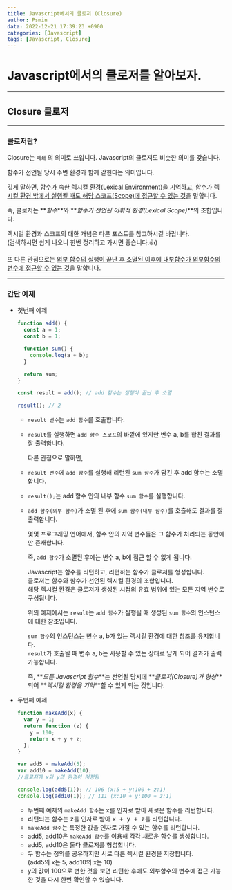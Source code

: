```yaml
---
title: Javascript에서의 클로저 (Closure)
author: Psmin
data: 2022-12-21 17:39:23 +0900
categories: [Javascript]
tags: [Javascript, Closure]
---
```


# Javascript에서의 클로저를 알아보자.

---

## Closure 클로저

---

### 클로저란?

Closure는 `폐쇄` 의 의미로 쓰입니다. Javascript의 클로저도 비슷한 의미를 갖습니다.

함수가 선언될 당시 주변 환경과 함께 갇힌다는 의미입니다.

깊게 말하면, <u>함수가 속한 렉시컬 환경(Lexical Environment)을 기억</u>하고, 함수가 <u>렉시컬 환경 밖에서 실행될 때도 해당 스코프(Scope)에 접근할 수 있는 것</u>을 말합니다.

즉, 클로저는 **_함수_**와 **_함수가 선언된 어휘적 환경(Lexical Scope)_**의 조합입니다.

렉시컬 환경과 스코프의 대한 개념은 다른 포스트를 참고하시길 바랍니다.  
(검색하시면 쉽게 나오니 한번 정리하고 가시면 좋습니다.👍)

또 다른 관점으로는 <u>외부 함수의 실행이 끝난 후 소멸된 이후에 내부함수가 외부함수의 변수에 접근할 수 있는 것</u>을 말합니다.

---

### 간단 예제

- 첫번째 예제

  ```js
  function add() {
    const a = 1;
    const b = 1;

    function sum() {
      console.log(a + b);
    }

    return sum;
  }

  const result = add(); // add 함수는 실행이 끝난 후 소멸

  result(); // 2
  ```

  - `result 변수`는 `add 함수`를 호출합니다.
  - `result`를 실행하면 `add 함수 스코프`의 바깥에 있지만 변수 a, b를 합친 결과를 잘 출력합니다.

    다른 관점으로 말하면,

  - `result 변수`에 `add 함수`를 실행해 리턴된 `sum 함수`가 담긴 후 add 함수는 소멸합니다.
  - `result();`는 add 함수 안의 내부 함수 `sum 함수`를 실행합니다.
  - `add 함수(외부 함수)`가 소멸 된 후에 `sum 함수(내부 함수)`를 호출해도 결과를 잘 출력합니다.

    몇몇 프로그래밍 언어에서, 함수 안의 지역 변수들은 그 함수가 처리되는 동안에만 존재합니다.

    즉, `add 함수`가 소멸된 후에는 변수 a, b에 접근 할 수 없게 됩니다.

    Javascript는 함수를 리턴하고, 리턴하는 함수가 클로저를 형성합니다.  
    클로저는 함수와 함수가 선언된 렉시컬 환경의 조합입니다.  
    해당 렉시컬 환경은 클로저가 생성된 시점의 유효 범위에 있는 모든 지역 변수로 구셩됩니다.

    위의 예제에서는 `result`는 `add 함수`가 실행될 때 생성된 `sum 함수`의 인스턴스에 대한 참조입니다.

    `sum 함수`의 인스턴스는 변수 a, b가 있는 렉시컬 환경에 대한 참조를 유지합니다.  
    `result`가 호출될 때 변수 a, b는 사용할 수 있는 상태로 남게 되어 결과가 출력 가능합니다.

    즉, **_모든 Javascript 함수_**는 선언될 당시에 **_클로저(Closure)가 형성_**되어 **_렉시컬 환경을 기억_**할 수 있게 되는 것입니다.

- 두번째 예제

  ```js
  function makeAdd(x) {
    var y = 1;
    return function (z) {
      y = 100;
      return x + y + z;
    };
  }

  var add5 = makeAdd(5);
  var add10 = makeAdd(10);
  //클로저에 x와 y의 환경이 저장됨

  console.log(add5(1)); // 106 (x:5 + y:100 + z:1)
  console.log(add10(1)); // 111 (x:10 + y:100 + z:1)
  ```

  - 두번째 예제의 `makeAdd 함수`는 <kbd>x</kbd>를 인자로 받아 새로운 함수를 리턴합니다.
  - 리턴되는 함수는 <kbd>z</kbd>를 인자로 받아 <kbd>x + y + z</kbd>를 리턴합니다.
  - `makeAdd 함수`는 특정한 값을 인자로 가질 수 있는 함수를 리턴합니다.
  - add5, add10은 `makeAdd 함수`를 이용해 각각 새로운 함수를 생성합니다.
  - add5, add10은 둘다 클로저를 형성합니다.
  - 두 함수는 정의를 공유하지만 서로 다른 렉시컬 환경을 저장합니다.  
    (add5의 x는 5, add10의 x는 10)
  - y의 값이 100으로 변한 것을 보면 리턴한 후에도 외부함수의 변수에 접근 가능한 것을 다시 한번 확인할 수 있습니다.
